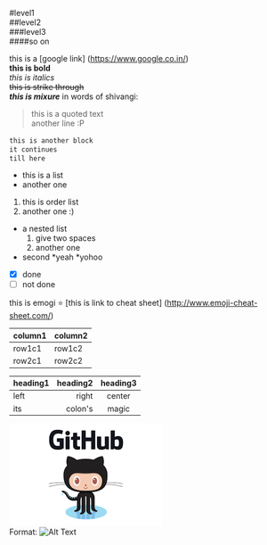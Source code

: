 #level1 <br>
##level2 <br>
###level3 <br>
####so on <br>

this is a [google link] (https://www.google.co.in/) <br>
**this is bold** <br>
 *this is italics* <br>
 ~~this is strike through~~ <br>
 ***this is mixure***
 in words of shivangi:
 >this is a quoted text <br>
 >another line :P
 
```
this is another block
it continues
till here
```

- this is a list
- another one

1. this is order list
2. another one :)

- a nested list
  1. give two spaces
  2. another one
- second
  *yeah
  *yohoo


- [x] done
- [ ] not done
  
this is emogi :star: [this is link to cheat sheet] (http://www.emoji-cheat-sheet.com/)

|column1|column2|
|---|---|
|row1c1|row1c2|
|row2c1|row2c2|

|heading1|heading2|heading3|
|:---|---:|:---:|
|left|right|center|
|its|colon's|magic|

![GitHub Logo](/images/logo.png) <br>
Format: ![Alt Text](https://media.giphy.com/media/l0K4lKS7Ob7RUkIZa/giphy.gif)

